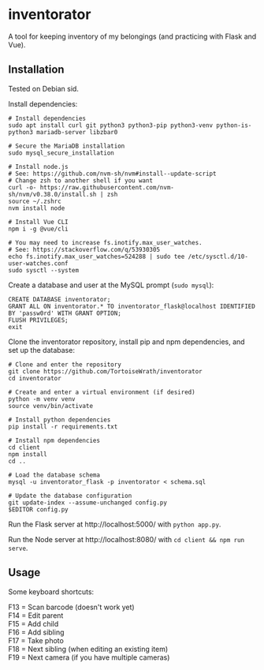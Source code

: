 # inventorator

A tool for keeping inventory of my belongings (and practicing with Flask and Vue).

## Installation

Tested on Debian sid.

Install dependencies:

```shell
# Install dependencies
sudo apt install curl git python3 python3-pip python3-venv python-is-python3 mariadb-server libzbar0

# Secure the MariaDB installation
sudo mysql_secure_installation

# Install node.js
# See: https://github.com/nvm-sh/nvm#install--update-script
# Change zsh to another shell if you want
curl -o- https://raw.githubusercontent.com/nvm-sh/nvm/v0.38.0/install.sh | zsh
source ~/.zshrc
nvm install node

# Install Vue CLI
npm i -g @vue/cli

# You may need to increase fs.inotify.max_user_watches.
# See: https://stackoverflow.com/q/53930305
echo fs.inotify.max_user_watches=524288 | sudo tee /etc/sysctl.d/10-user-watches.conf
sudo sysctl --system
```

Create a database and user at the MySQL prompt (`sudo mysql`):

```mariadb
CREATE DATABASE inventorator;
GRANT ALL ON inventorator.* TO inventorator_flask@localhost IDENTIFIED BY 'passw0rd' WITH GRANT OPTION;
FLUSH PRIVILEGES;
exit
```

Clone the inventorator repository, install pip and npm dependencies, and set up the database:

```shell
# Clone and enter the repository
git clone https://github.com/TortoiseWrath/inventorator
cd inventorator

# Create and enter a virtual environment (if desired)
python -m venv venv
source venv/bin/activate

# Install python dependencies
pip install -r requirements.txt

# Install npm dependencies
cd client
npm install
cd ..

# Load the database schema
mysql -u inventorator_flask -p inventorator < schema.sql

# Update the database configuration
git update-index --assume-unchanged config.py
$EDITOR config.py
```

Run the Flask server at http://localhost:5000/ with `python app.py`.

Run the Node server at http://localhost:8080/ with `cd client && npm run serve`.

## Usage

Some keyboard shortcuts:

F13 = Scan barcode (doesn't work yet)  
F14 = Edit parent  
F15 = Add child  
F16 = Add sibling  
F17 = Take photo  
F18 = Next sibling (when editing an existing item)  
F19 = Next camera (if you have multiple cameras)  
